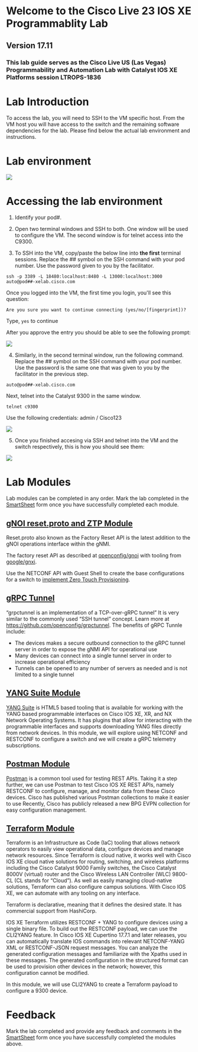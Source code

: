 # Welcome to the Cisco Live 23 IOS XE Programmablity Lab

## Version 17.11

### This lab guide serves as the Cisco Live US (Las Vegas) Programmability and Automation Lab with Catalyst IOS XE Platforms session LTROPS-1836

# Lab Introduction
To access the lab, you will need to SSH to the VM specific host. From the VM host you will have access to the switch and the remaining software dependencies for the lab. Please find below the actual lab environment and instructions. 


# Lab environment
![](./imgs/lab_env.png)


# Accessing the lab environment 

1. Identify your pod#.
 
2. Open two terminal windows and SSH to both. One window will be used to configure the VM. The second window is for telnet access into the C9300.

3. To SSH into the VM, copy/paste the below line into **the first** terminal sessions. Replace the ## symbol on the SSH command with your pod number. Use the password given to you by the facilitator.

```ssh -p 3389 -L 18480:localhost:8480 -L 13000:localhost:3000 auto@pod##-xelab.cisco.com```

Once you logged into the VM, the first time you login, you'll see this question:

`Are you sure you want to continue connecting (yes/no/[fingerprint])?` 

Type, `yes` to continue 

After you approve the entry you should be able to see the following prompt:

![](./imgs/pod_login.PNG)


4. Similarly, in the second terminal window, run the following command. Replace the ## symbol on the SSH command with your pod number. Use the password is the same one that was given to you by the facilitator in the previous step.

```auto@pod##-xelab.cisco.com```

Next, telnet into the Catalyst 9300 in the same window. 

```telnet c9300```

Use the following credentials: admin / Cisco123

![](./imgs/switch_login.PNG)

5. Once you finished accesing via SSH and telnet into the VM and the switch respectively, this is how you should see them:

![](./imgs/vm_c9300_terminals.PNG)

# Lab Modules

Lab modules can be completed in any order. Mark the lab completed in the [SmartSheet](https://app.smartsheet.com/b/form/134240eac2d84a57acd4efc24fd8f3d0) form once you have successfully completed each module. 

## [gNOI reset.proto and ZTP Module](gNOI_reset_proto.md)
Reset.proto also known as the Factory Reset API is the latest addition to the gNOI operations interface within the gNMI. 

The factory reset API as described at [openconfig/gnoi](https://github.com/openconfig/gnoi/blob/master/factory_reset/) with tooling from [google/gnxi](https://github.com/google/gnxi/tree/master/gnoi_reset).

Use the NETCONF API with Guest Shell to create the base configurations for a switch to [implement Zero Touch Provisioning](ZTP.md).

## [gRPC Tunnel](./gRPCTunnel.md)
“grpctunnel is an implementation of a TCP-over-gRPC tunnel”
It is very similar to the commonly used “SSH tunnel” concept. Learn more at https://github.com/openconfig/grpctunnel. The benefits of gRPC Tunnle include:
- The devices makes a secure outbound connection to the gRPC tunnel server in order to expose the gNMI API for operational use
- Many devices can connect into a single tunnel server in order to increase operational efficiency
- Tunnels can be opened to any number of servers as needed and is not limited to a single tunnel




## [YANG Suite Module](YANG_Suite.md)
[YANG Suite](https://github.com/CiscoDevNet/yangsuite) is HTML5 based tooling that is available for working with the YANG based programmable interfaces on Cisco IOS XE, XR, and NX Network Operating Systems. It has plugins that allow for interacting with the programmable interfaces and supports downloading YANG files directly from network devices. In this module, we will explore using NETCONF and RESTCONF to configure a switch and we will create a gRPC telemetry subscriptions.


## [Postman Module](Postman.md)
[Postman](https://www.postman.com) is a common tool used for testing REST APIs. Taking it a step further, we can use Postman to test Cisco IOS XE REST APIs, namely RESTCONF to configure, manage, and monitor data from these Cisco devices. Cisco has published various Postman collections to make it easier to use Recently, Cisco has publicly released a new BPG EVPN collection for easy configuration management. 


## [Terraform Module](Terraform.md)
Terraform is an Infrastructure as Code (IaC) tooling that allows network operators to easily view operational data, configure devices and manage network resources​. Since Terraform is cloud native, it works well with Cisco IOS XE cloud native solutions for routing, switching, and wireless platforms including the Cisco Catalyst 9000 Family switches, the Cisco Catalyst 8000V (virtual) router and the Cisco Wireless LAN Controller (WLC) 9800-CL (CL stands for “Cloud”). As well as easily managing cloud-native solutions, Terraform can also configure campus solutions. With Cisco IOS XE, we can automate with any tooling on any interface.

Terraform is declarative, meaning that it defines the desired state. It has commercial support from HashiCorp.

IOS XE Terraform utilizes RESTCONF + YANG to configure devices using a single binary file. To build out the RESTCONF payload, we can use the CLI2YANG feature. In Cisco IOS XE Cupertino 17.7.1 and later releases, you can automatically translate IOS commands into relevant NETCONF-YANG XML or RESTCONF-JSON request messages. You can analyze the generated configuration messages and familiarize with the Xpaths used in these messages. The generated configuration in the structured format can be used to provision other devices in the network; however, this configuration cannot be modified.

In this module, we will use CLI2YANG to create a Terraform payload to configure a 9300 device.


# Feedback
 Mark the lab completed and provide any feedback and comments in the [SmartSheet](https://app.smartsheet.com/b/form/3c15e982ec7c40a089ccfdeb375776e0) form once you have successfully completed the modules above. 
